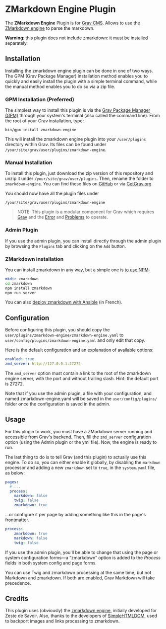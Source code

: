 # ZMarkdown Engine Plugin

The **ZMarkdown Engine** Plugin is for [Grav CMS](http://github.com/getgrav/grav). Allows to use the [ZMarkdown engine](https://github.com/zestedesavoir/zmarkdown) to parse the markdown.

**Warning**: this plugin does not include zmarkdown: it must be installed separately.

## Installation

Installing the zmarkdown engine plugin can be done in one of two ways. The GPM (Grav Package Manager) installation method enables you to quickly and easily install the plugin with a simple terminal command, while the manual method enables you to do so via a zip file.

### GPM Installation (Preferred)

The simplest way to install this plugin is via the [Grav Package Manager (GPM)](http://learn.getgrav.org/advanced/grav-gpm) through your system's terminal (also called the command line). From the root of your Grav installation, type:

    bin/gpm install zmarkdown-engine

This will install the zmarkdown engine plugin into your `/user/plugins` directory within Grav. Its files can be found under `/your/site/grav/user/plugins/zmarkdown-engine`.

### Manual Installation

To install this plugin, just download the zip version of this repository and unzip it under `/your/site/grav/user/plugins`. Then, rename the folder to `zmarkdown-engine`. You can find these files on [GitHub](https://github.com/Nebulius/grav-plugin-zmarkdown-engine) or via [GetGrav.org](http://getgrav.org/downloads/plugins#extras).

You should now have all the plugin files under

    /your/site/grav/user/plugins/zmarkdown-engine
	
> NOTE: This plugin is a modular component for Grav which requires [Grav](http://github.com/getgrav/grav) and the [Error](https://github.com/getgrav/grav-plugin-error) and [Problems](https://github.com/getgrav/grav-plugin-problems) to operate.

### Admin Plugin

If you use the admin plugin, you can install directly through the admin plugin by browsing the `Plugins` tab and clicking on the `Add` button.

### ZMarkdown installation

You can install zmarkdown in any way, but a simple one is [to use NPM](https://www.npmjs.com/package/zmarkdown):

```bash
mkdir zmarkdown
cd zmarkdown
npm install zmarkdown
npm run server
```

You can also [deploy zmarkdown with Ansible](https://zestedesavoir.com/billets/3928/integrer-zmarkdown-a-laravel-avec-ansible/) (in French).

## Configuration

Before configuring this plugin, you should copy the `user/plugins/zmarkdown-engine/zmarkdown-engine.yaml` to `user/config/plugins/zmarkdown-engine.yaml` and only edit that copy.

Here is the default configuration and an explanation of available options:

```yaml
enabled: true
zmd_server: http://127.0.0.1:27272
```

The `zmd_server` option must contain a link to the root of the zmarkdown engine server, with the port and without trailing slash. Hint: the default port is 27272.

Note that if you use the admin plugin, a file with your configuration, and named zmarkdown-engine.yaml will be saved in the `user/config/plugins/` folder once the configuration is saved in the admin.

## Usage

For this plugin to work, you must have a ZMarkdown server running and accessible from Grav's backend. Then, fill the `zmd_server` configuration option (using the Admin plugin or the yml file). Now, the engine is ready to run.

The last thing to do is to tell Grav (and this plugin) to actually use this engine. To do so, you can either enable it globally, by disabling the `markdown` processor and adding a new `zmarkdown` set to `true`, in the `system.yaml` file, as below:

```yaml
pages:
  # ...
  process:
    markdown: false
    twig: false
    zmarkdown: true
```

…or configure it per page by adding something like this in the page's frontmatter.

```yaml
process:
    zmarkdown: true
    markdown: false
    twig: false
```

If you use the admin plugin, you'll be able to change that using the page or system configuration forms—a “zmarkdown” option is added to the _Process_ fields in both system config and page forms.

You can use Twig and zmarkdown processing at the same time, but not Markdown and zmarkdown. If both are enabled, Grav Markdown will take precedence.

## Credits

This plugin uses (obviously) the [zmarkdown engine](https://github.com/zestedesavoir/zmarkdown), initially developed for Zeste de Savoir. Also, thanks to the developers of [SimpleHTMLDOM](http://simplehtmldom.sourceforge.net/), used to backport images and links processing to zmarkdown.
